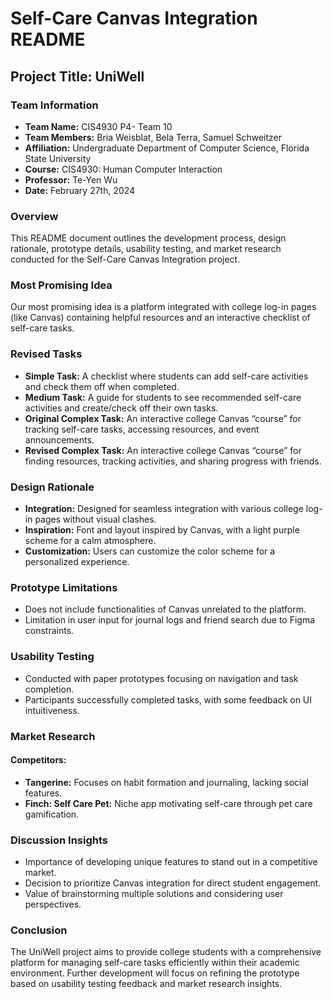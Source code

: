 # Self-Care Canvas Integration README

## Project Title: UniWell

### Team Information
- **Team Name:** CIS4930 P4- Team 10
- **Team Members:** Bria Weisblat, Bela Terra, Samuel Schweitzer
- **Affiliation:** Undergraduate Department of Computer Science, Florida State University
- **Course:** CIS4930: Human Computer Interaction
- **Professor:** Te-Yen Wu
- **Date:** February 27th, 2024

### Overview
This README document outlines the development process, design rationale, prototype details, usability testing, and market research conducted for the Self-Care Canvas Integration project.

### Most Promising Idea
Our most promising idea is a platform integrated with college log-in pages (like Canvas) containing helpful resources and an interactive checklist of self-care tasks.

### Revised Tasks
- **Simple Task:** A checklist where students can add self-care activities and check them off when completed.
- **Medium Task:** A guide for students to see recommended self-care activities and create/check off their own tasks.
- **Original Complex Task:** An interactive college Canvas “course” for tracking self-care tasks, accessing resources, and event announcements.
- **Revised Complex Task:** An interactive college Canvas “course” for finding resources, tracking activities, and sharing progress with friends.

### Design Rationale
- **Integration:** Designed for seamless integration with various college log-in pages without visual clashes.
- **Inspiration:** Font and layout inspired by Canvas, with a light purple scheme for a calm atmosphere.
- **Customization:** Users can customize the color scheme for a personalized experience.
  
### Prototype Limitations
- Does not include functionalities of Canvas unrelated to the platform.
- Limitation in user input for journal logs and friend search due to Figma constraints.

### Usability Testing
- Conducted with paper prototypes focusing on navigation and task completion.
- Participants successfully completed tasks, with some feedback on UI intuitiveness.

### Market Research
#### Competitors:
- **Tangerine:** Focuses on habit formation and journaling, lacking social features.
- **Finch: Self Care Pet:** Niche app motivating self-care through pet care gamification.

### Discussion Insights
- Importance of developing unique features to stand out in a competitive market.
- Decision to prioritize Canvas integration for direct student engagement.
- Value of brainstorming multiple solutions and considering user perspectives.

### Conclusion
The UniWell project aims to provide college students with a comprehensive platform for managing self-care tasks efficiently within their academic environment. Further development will focus on refining the prototype based on usability testing feedback and market research insights.


